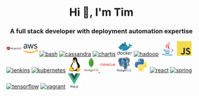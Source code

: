 <h1 align="center">Hi 👋, I'm Tim</h1>
<h3 align="center">A full stack developer with deployment automation expertise</h3>

<p align="left">
<a href="https://angularjs.org/"><img title="AngularJS" src="https://raw.githubusercontent.com/devicons/devicon/master/icons/angularjs/angularjs-original-wordmark.svg" alt="angularjs" width="40" height="40"/></a>
<a href="https://aws.amazon.com/"><img title="AWS" src="https://raw.githubusercontent.com/devicons/devicon/master/icons/amazonwebservices/amazonwebservices-original-wordmark.svg" alt="aws" width="40" height="40"/></a>
<a href="https://www.gnu.org/software/bash/"><img title="Bash" src="https://www.vectorlogo.zone/logos/gnu_bash/gnu_bash-icon.svg" alt="bash" width="40" height="40"/></a>
<a href="https://cassandra.apache.org/"><img title="Cassandra" src="https://www.vectorlogo.zone/logos/apache_cassandra/apache_cassandra-icon.svg" alt="cassandra" width="40" height="40"/></a>
<a href="https://www.chartjs.org/"><img title="ChartJS" src="https://www.chartjs.org/media/logo-title.svg" alt="chartjs" width="40" height="40"/></a>
<a href="https://www.docker.com/"><img title="Docker" src="https://raw.githubusercontent.com/devicons/devicon/master/icons/docker/docker-original-wordmark.svg" alt="docker" width="40" height="40"/></a>
<a href="https://hadoop.apache.org/"><img title="Hadoop" src="https://www.vectorlogo.zone/logos/apache_hadoop/apache_hadoop-icon.svg" alt="hadoop" width="40" height="40"/></a>
<a href="https://www.java.com/"><img title="Java" src="https://raw.githubusercontent.com/devicons/devicon/master/icons/java/java-original.svg" alt="java" width="40" height="40"/></a>
<a href="https://www.javascript.com/"><img title="Javascript" src="https://raw.githubusercontent.com/devicons/devicon/master/icons/javascript/javascript-original.svg" alt="javascript" width="40" height="40"/></a>
<a href="https://www.jenkins.io/"><img title="Jenkins" src="https://www.vectorlogo.zone/logos/jenkins/jenkins-icon.svg" alt="jenkins" width="40" height="40"/></a>
<a href="https://kubernetes.io/"><img title="Kubernetes" src="https://www.vectorlogo.zone/logos/kubernetes/kubernetes-icon.svg" alt="kubernetes" width="40" height="40"/></a>
<a href="https://www.linux.org/"><img title="linux" src="https://raw.githubusercontent.com/devicons/devicon/master/icons/linux/linux-original.svg" alt="linux" width="40" height="40"/></a>
<a href="https://www.mongodb.com/"><img title="MongoDB" src="https://raw.githubusercontent.com/devicons/devicon/master/icons/mongodb/mongodb-original-wordmark.svg" alt="mongodb" width="40" height="40"/> </a>
<a href="https://www.oracle.com/database/"><img title="Oracle" src="https://raw.githubusercontent.com/devicons/devicon/master/icons/oracle/oracle-original.svg" alt="oracle" width="40" height="40"/></a>
<a href="https://www.postgresql.org/"><img title="Postgres" src="https://raw.githubusercontent.com/devicons/devicon/master/icons/postgresql/postgresql-original-wordmark.svg" alt="postgresql" width="40" height="40"/></a>
<a href="https://www.python.org/"><img title="Python" src="https://raw.githubusercontent.com/devicons/devicon/master/icons/python/python-original.svg" alt="python" width="40" height="40"/></a>
<a href="https://www.python.org/"><img title="React" src="https://www.vectorlogo.zone/logos/reactjs/reactjs-ar21.svg" alt="react" width="40" height="40"/></a>
<a href="https://spring.io/"><img title="Spring" src="https://www.vectorlogo.zone/logos/springio/springio-icon.svg" alt="spring" width="40" height="40"/></a>
<a href="https://www.tensorflow.org/"><img title="Tensorflow" src="https://www.vectorlogo.zone/logos/tensorflow/tensorflow-icon.svg" alt="tensorflow" width="40" height="40"/></a>
<a href="https://www.vagrantup.com/"><img title="Vagrant" src="https://www.vectorlogo.zone/logos/vagrantup/vagrantup-icon.svg" alt="vagrant" width="40" height="40"/></a>
<a href="https://vuejs.org/"><img title="Vue.js" src="https://raw.githubusercontent.com/devicons/devicon/master/icons/vuejs/vuejs-original-wordmark.svg" alt="vuejs" width="40" height="40"/></a>
  </p>

